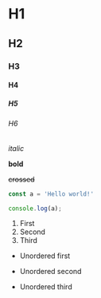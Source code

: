 # H1
## H2
### H3
#### H4
##### H5
###### H6
*italic*

**bold**

~~crossed~~

```javascript
const a = 'Hello world!'

console.log(a);
```
1. First
2. Second
5. Third

* Unordered first
- Unordered second
+ Unordered third